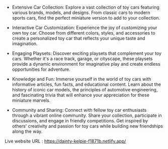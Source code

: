 * Extensive Car Collection: Explore a vast collection of toy cars featuring various brands, models, and designs. From classic cars to modern sports cars, find the perfect miniature version to add to your collection.

* Interactive Car Customization: Experience the joy of customizing your own toy car. Choose from different colors, styles, and accessories to create a personalized toy car that reflects your unique taste and imagination.

* Engaging Playsets: Discover exciting playsets that complement your toy cars. Whether it's a race track, garage, or cityscape, these playsets provide a dynamic environment for imaginative play and create endless opportunities for adventure.

* Knowledge and Fun: Immerse yourself in the world of toy cars with informative articles, fun facts, and educational content. Learn about the history of iconic car models, the principles of automotive engineering, and fascinating trivia that will enhance your appreciation for these miniature marvels.

* Community and Sharing: Connect with fellow toy car enthusiasts through a vibrant online community. Share your collection, participate in discussions, and engage in friendly competitions. Get inspired by others' creativity and passion for toy cars while building new friendships along the way.



Live website URL : https://dainty-kelpie-f1871b.netlify.app/